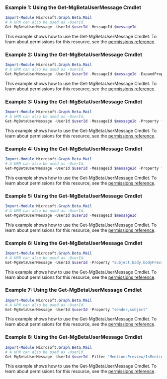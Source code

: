 ### Example 1: Using the Get-MgBetaUserMessage Cmdlet
```powershell
Import-Module Microsoft.Graph.Beta.Mail
# A UPN can also be used as -UserId.
Get-MgBetaUserMessage -UserId $userId -MessageId $messageId
```
This example shows how to use the Get-MgBetaUserMessage Cmdlet.
To learn about permissions for this resource, see the [permissions reference](/graph/permissions-reference).
### Example 2: Using the Get-MgBetaUserMessage Cmdlet
```powershell
Import-Module Microsoft.Graph.Beta.Mail
# A UPN can also be used as -UserId.
Get-MgBetaUserMessage -UserId $userId -MessageId $messageId -ExpandProperty "mentions" 
```
This example shows how to use the Get-MgBetaUserMessage Cmdlet.
To learn about permissions for this resource, see the [permissions reference](/graph/permissions-reference).
### Example 3: Using the Get-MgBetaUserMessage Cmdlet
```powershell
Import-Module Microsoft.Graph.Beta.Mail
# A UPN can also be used as -UserId.
Get-MgBetaUserMessage -UserId $userId -MessageId $messageId -Property "subject,body,bodyPreview,uniqueBody" 
```
This example shows how to use the Get-MgBetaUserMessage Cmdlet.
To learn about permissions for this resource, see the [permissions reference](/graph/permissions-reference).
### Example 4: Using the Get-MgBetaUserMessage Cmdlet
```powershell
Import-Module Microsoft.Graph.Beta.Mail
# A UPN can also be used as -UserId.
Get-MgBetaUserMessage -UserId $userId -MessageId $messageId -Property "internetMessageHeaders" 
```
This example shows how to use the Get-MgBetaUserMessage Cmdlet.
To learn about permissions for this resource, see the [permissions reference](/graph/permissions-reference).
### Example 5: Using the Get-MgBetaUserMessage Cmdlet
```powershell
Import-Module Microsoft.Graph.Beta.Mail
# A UPN can also be used as -UserId.
Get-MgBetaUserMessage -UserId $userId -MessageId $messageId
```
This example shows how to use the Get-MgBetaUserMessage Cmdlet.
To learn about permissions for this resource, see the [permissions reference](/graph/permissions-reference).
### Example 6: Using the Get-MgBetaUserMessage Cmdlet
```powershell
Import-Module Microsoft.Graph.Beta.Mail
# A UPN can also be used as -UserId.
Get-MgBetaUserMessage -UserId $userId -Property "subject,body,bodyPreview,uniqueBody" 
```
This example shows how to use the Get-MgBetaUserMessage Cmdlet.
To learn about permissions for this resource, see the [permissions reference](/graph/permissions-reference).
### Example 7: Using the Get-MgBetaUserMessage Cmdlet
```powershell
Import-Module Microsoft.Graph.Beta.Mail
# A UPN can also be used as -UserId.
Get-MgBetaUserMessage -UserId $userId -Property "sender,subject" 
```
This example shows how to use the Get-MgBetaUserMessage Cmdlet.
To learn about permissions for this resource, see the [permissions reference](/graph/permissions-reference).
### Example 8: Using the Get-MgBetaUserMessage Cmdlet
```powershell
Import-Module Microsoft.Graph.Beta.Mail
# A UPN can also be used as -UserId.
Get-MgBetaUserMessage -UserId $userId -Filter "MentionsPreview/IsMentioned eq true" -Property "Subject,Sender,ReceivedDateTime,MentionsPreview" 
```
This example shows how to use the Get-MgBetaUserMessage Cmdlet.
To learn about permissions for this resource, see the [permissions reference](/graph/permissions-reference).
